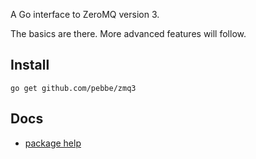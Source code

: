 A Go interface to ZeroMQ version 3.

The basics are there. More advanced features will follow.

## Install

    go get github.com/pebbe/zmq3

## Docs

 * [package help](http://godoc.org/github.com/pebbe/zmq3)
